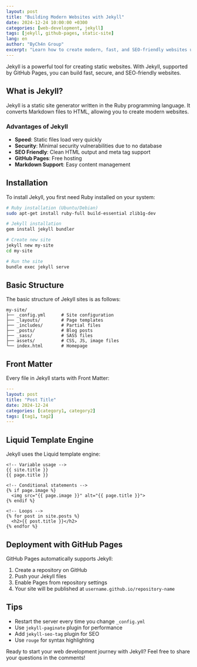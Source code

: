 ```yaml
---
layout: post
title: "Building Modern Websites with Jekyll"
date: 2024-12-24 10:00:00 +0300
categories: [web-development, jekyll]
tags: [jekyll, github-pages, static-site]
lang: en
author: "ByCh4n Group"
excerpt: "Learn how to create modern, fast, and SEO-friendly websites using Jekyll. From Jekyll basics to deployment on GitHub Pages, we'll cover everything you need to know."
---
```


Jekyll is a powerful tool for creating static websites. With Jekyll, supported by GitHub Pages, you can build fast, secure, and SEO-friendly websites.

## What is Jekyll?

Jekyll is a static site generator written in the Ruby programming language. It converts Markdown files to HTML, allowing you to create modern websites.

### Advantages of Jekyll

- **Speed**: Static files load very quickly
- **Security**: Minimal security vulnerabilities due to no database
- **SEO Friendly**: Clean HTML output and meta tag support
- **GitHub Pages**: Free hosting
- **Markdown Support**: Easy content management

## Installation

To install Jekyll, you first need Ruby installed on your system:

```bash
# Ruby installation (Ubuntu/Debian)
sudo apt-get install ruby-full build-essential zlib1g-dev

# Jekyll installation
gem install jekyll bundler

# Create new site
jekyll new my-site
cd my-site

# Run the site
bundle exec jekyll serve
```

## Basic Structure

The basic structure of Jekyll sites is as follows:

```
my-site/
├── _config.yml      # Site configuration
├── _layouts/        # Page templates
├── _includes/       # Partial files
├── _posts/          # Blog posts
├── _sass/           # SASS files
├── assets/          # CSS, JS, image files
└── index.html       # Homepage
```

## Front Matter

Every file in Jekyll starts with Front Matter:

```yaml
---
layout: post
title: "Post Title"
date: 2024-12-24
categories: [category1, category2]
tags: [tag1, tag2]
---
```

## Liquid Template Engine

Jekyll uses the Liquid template engine:

```liquid
<!-- Variable usage -->
{{ site.title }}
{{ page.title }}

<!-- Conditional statements -->
{% if page.image %}
  <img src="{{ page.image }}" alt="{{ page.title }}">
{% endif %}

<!-- Loops -->
{% for post in site.posts %}
  <h2>{{ post.title }}</h2>
{% endfor %}
```

## Deployment with GitHub Pages

GitHub Pages automatically supports Jekyll:

1. Create a repository on GitHub
2. Push your Jekyll files
3. Enable Pages from repository settings
4. Your site will be published at `username.github.io/repository-name`

## Tips

- Restart the server every time you change `_config.yml`
- Use `jekyll-paginate` plugin for performance
- Add `jekyll-seo-tag` plugin for SEO
- Use `rouge` for syntax highlighting

Ready to start your web development journey with Jekyll? Feel free to share your questions in the comments!
